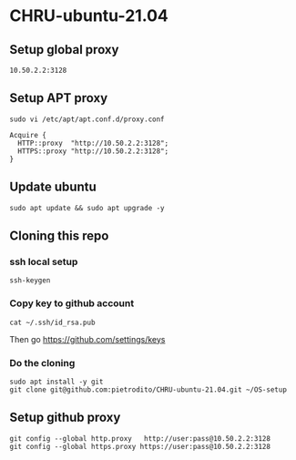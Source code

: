 # CHRU-ubuntu-21.04

## Setup global proxy

``` 
10.50.2.2:3128
```

## Setup APT proxy

```
sudo vi /etc/apt/apt.conf.d/proxy.conf
```

```
Acquire {
  HTTP::proxy  "http://10.50.2.2:3128";
  HTTPS::proxy "http://10.50.2.2:3128";
}
```

## Update ubuntu

```
sudo apt update && sudo apt upgrade -y
```

## Cloning this repo
### ssh local setup

```
ssh-keygen
```

### Copy key to github account

```
cat ~/.ssh/id_rsa.pub
```

Then go  https://github.com/settings/keys

### Do the cloning

```
sudo apt install -y git
git clone git@github.com:pietrodito/CHRU-ubuntu-21.04.git ~/OS-setup
```

## Setup github proxy

```
git config --global http.proxy   http://user:pass@10.50.2.2:3128
git config --global https.proxy https://user:pass@10.50.2.2:3128
```
